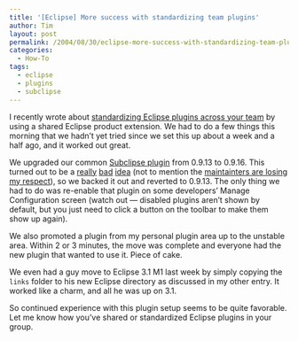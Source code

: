 ```yaml
---
title: '[Eclipse] More success with standardizing team plugins'
author: Tim
layout: post
permalink: /2004/08/30/eclipse-more-success-with-standardizing-team-plugins/
categories:
  - How-To
tags:
  - eclipse
  - plugins
  - subclipse
---
```

I recently wrote about [standardizing Eclipse plugins across your team][1] by using a shared Eclipse product extension. We had to do a few things this morning that we hadn&#8217;t yet tried since we set this up about a week and a half ago, and it worked out great. 

We upgraded our common [Subclipse plugin][2] from 0.9.13 to 0.9.16. This turned out to be a [really][3] [bad][4] [idea][5] (not to mention the [maintainters are losing my respect][6]), so we backed it out and reverted to 0.9.13. The only thing we had to do was re-enable that plugin on some developers&#8217; Manage Configuration screen (watch out — disabled plugins aren&#8217;t shown by default, but you just need to click a button on the toolbar to make them show up again). 

We also promoted a plugin from my personal plugin area up to the unstable area. Within 2 or 3 minutes, the move was complete and everyone had the new plugin that wanted to use it. Piece of cake. 

We even had a guy move to Eclipse 3.1 M1 last week by simply copying the `links` folder to his new Eclipse directory as discussed in my other entry. It worked like a charm, and all he was up on 3.1. 

So continued experience with this plugin setup seems to be quite favorable. Let me know how you&#8217;ve shared or standardized Eclipse plugins in your group.

 [1]: http://timshadel.com/blog/2004/08/28/1093715447000.html
 [2]: subclipse.tigris.org/
 [3]: http://subclipse.tigris.org/servlets/ReadMsg?list=users&msgNo=1014 "Subclipse Mailing List: Subclipse 0.9.15 update breaks my eclipse"
 [4]: http://subclipse.tigris.org/servlets/ReadMsg?list=users&msgNo=1021 "Subclipse Mailing List: 0.9.15 Disaster"
 [5]: http://subclipse.tigris.org/servlets/ReadMsg?list=users&msgNo=1031 "Subclipse Mailing List: 0.9.16 still broken"
 [6]: http://subclipse.tigris.org/servlets/ReadMsg?list=users&msgNo=1041 "Subclipse Mailing List Paraphrase: We don't need no stinking Release Notes"
